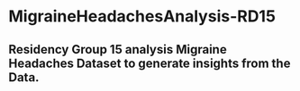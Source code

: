 # MigraineHeadachesAnalysis-RD15

## Residency Group 15 analysis Migraine Headaches Dataset to generate insights from the Data.

